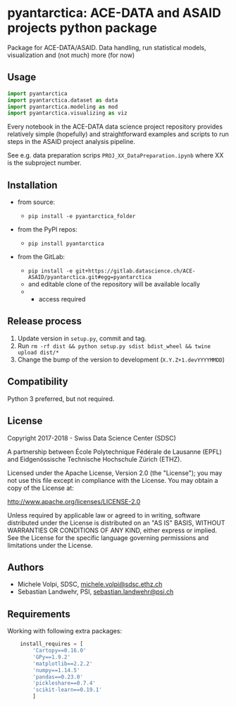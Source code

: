 # pyantarctica: ACE-DATA and ASAID projects python package

Package for ACE-DATA/ASAID. Data handling, run statistical models, visualization and (not much) more (for now)

## Usage

```python
import pyantarctica
import pyantarctica.dataset as data
import pyantarctica.modeling as mod
import pyantarctica.visualizing as viz
```

Every notebook in the ACE-DATA data science project repository provides relatively simple (hopefully) and straightforward examples and scripts to run steps in the ASAID project analysis pipeline.

See e.g. data preparation scrips `PROJ_XX_DataPreparation.ipynb` where XX is the subproject number.

## Installation

- from source:
  - `pip install -e pyantarctica_folder`

- from the PyPI repos:
  - `pip install pyantarctica`

- from the GitLab:
  - `pip install -e git+https://gitlab.datascience.ch/ACE-ASAID/pyantarctica.git#egg=pyantarctica`
  - and editable clone of the repository will be available locally
  - * access required

## Release process

1. Update version in `setup.py`, commit and tag.
2. Run `rm -rf dist && python setup.py sdist bdist_wheel && twine upload dist/*`
3. Change the bump of the version to development (`X.Y.Z+1.devYYYYMMDD`)

## Compatibility

Python 3 preferred, but not required.

## License

Copyright 2017-2018 - Swiss Data Science Center (SDSC)

A partnership between École Polytechnique Fédérale de Lausanne (EPFL) and Eidgenössische Technische Hochschule Zürich (ETHZ).

Licensed under the Apache License, Version 2.0 (the "License"); you may not use this file except in compliance with the License. You may obtain a copy of the License at:

http://www.apache.org/licenses/LICENSE-2.0

Unless required by applicable law or agreed to in writing, software distributed under the License is distributed on an "AS IS" BASIS, WITHOUT WARRANTIES OR CONDITIONS OF ANY KIND, either express or implied.
See the License for the specific language governing permissions and limitations under the License.

## Authors

- Michele Volpi, SDSC, michele.volpi@sdsc.ethz.ch
- Sebastian Landwehr, PSI, sebastian.landwehr@psi.ch

## Requirements

Working with following extra packages:

```python
    install_requires = [
        'Cartopy==0.16.0'
        'GPy==1.9.2'
        'matplotlib==2.2.2'
        'numpy==1.14.5'
        'pandas==0.23.0'
        'pickleshare==0.7.4'
        'scikit-learn==0.19.1'
        ]
```
